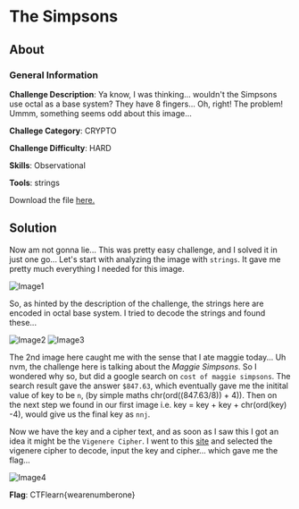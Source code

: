 # The Simpsons
## About

### General Information

__Challenge Description__: Ya know, I was thinking... wouldn't the Simpsons use octal as a base system? They have 8 fingers... Oh, right! The problem! Ummm, something seems odd about this image...

__Challege Category__: CRYPTO

__Challenge Difficulty__: HARD

__Skills__: Observational

__Tools__: strings

Download the file [here.](https://mega.nz/#!yfp1nYrQ!LOz_eucuKkjAaDqVvz3GWgbfdKWn8BhussKZbx6bUMg)

## Solution

Now am not gonna lie... This was pretty easy challenge, and I solved it in just one go... Let's start with analyzing the image with ```strings```. It gave me pretty much everything I needed for this image.

![Image1](https://github.com/iParamjotSingh/WriteUps/blob/master/CTFlearn/The%20Simpsons/1.png)

So, as hinted by the description of the challenge, the strings here are encoded in octal base system. I tried to decode the strings and found these...

![Image2](https://github.com/iParamjotSingh/WriteUps/blob/master/CTFlearn/The%20Simpsons/2.png)
![Image3](https://github.com/iParamjotSingh/WriteUps/blob/master/CTFlearn/The%20Simpsons/3.png)

The 2nd image here caught me with the sense that I ate maggie today... Uh nvm, the challenge here is talking about the _Maggie Simpsons_. So I wondered why so, but did a google search on ```cost of maggie simpsons```. The search result gave the answer ```$847.63```, which eventually gave me the initital value of key to be ```n```, (by simple maths chr(ord((847.63/8)) + 4)). Then on the next step we found in our first image i.e. key = key + key + chr(ord(key) -4), would give us the final key as ```nnj```.

Now we have the key and a cipher text, and as soon as I saw this I got an idea it might be the ```Vigenere Cipher```. I went to this [site](https://cryptii.com/) and selected the vigenere cipher to decode, input the key and cipher... which gave me the flag...

![Image4](https://github.com/iParamjotSingh/WriteUps/blob/master/CTFlearn/The%20Simpsons/4.png)

__Flag__: CTFlearn{wearenumberone}
